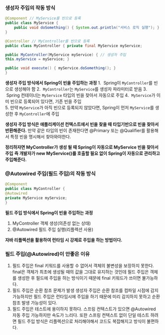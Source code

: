 
### 생성자 주입의 작동 방식

```java
@Component // MyService를 빈으로 등록 
public class MyService { 
	public void doSomething() { System.out.println("서비스 로직 실행"); } 
}

@Controller // MyController를 빈으로 등록 
public class MyController { private final MyService myService; 

public MyController(MyService myService) { // 생성자 주입 
this.myService = myService; }

public void execute() { myService.doSomething(); } 
}
```

**생성자 주입 방식에서 Spring이 빈을 주입하는 과정**
1️.  Spring이 `MyController`를 빈으로 생성해야 함
2️.  `MyController`는 `MyService`를 생성자 파라미터로 받음
3️.  Spring 컨테이너는 `MyService` 타입의 빈을 찾아서 자동으로 주입
4️.  `MyService`가 이미 빈으로 등록되어 있다면, 기존 빈을 주입  
5️.  만약 `MyService`가 아직 빈으로 등록되지 않았다면, Spring이 먼저 `MyService`를 생성한 후 `MyController`에 주입

**생성자 주입 방식은 애플리케이션 컨텍스트에서 빈을 찾을 때 타입기반으로 빈을 찾아서 반환해준다.**
만약 같은 타입의 빈이 존재한다면 @Primary 또는 @Qualifier를 활용해서 특정 빈을 명시해서 찾아와야한다.

**정리하자면 MyController가 생성 될 때 Spring이 자동으로 MyService 빈을 찾아서 주입**
**즉 개발자가 new MyService()를 호출할 필요 없이 Spring이 자동으로 관리하고 주입해준다.**

### @Autowired 주입(필드 주입)의 작동 방식

```java
@Component 
public class MyController { 
@Autowired 
private MyService myService;
}
```

**필드 주입 방식에서 Spring이 빈을 주입하는 과정**
1. MyController 객체 생성(의존성 없는 상태)
2. @Autowired 필드 주입 실행(리플렉션 사용)

**자바 리플렉션을 활용하여 런타임 시 강제로 주입을 하는 방법이다.**


### 필드 주입(@Autowired)이 안좋은 이유

1. 필드 주입은 final 키워드를 사용할 수 없어서 객체의 불변성을 보장하지 못한다.
		final은 객체가 최초에 생성될 때의 값을 그대로 유지하는 것인데 필드 주입은 객체를 생성한 후
		필드에 주입을 하는 방식이기 때문에 final 키워드가 쓰이면 불가능하다.
2. 필드 주입은 순환 참조 문제가 발생
		생성자 주입은 순환 참조를 컴파일 시점에 감지 가능하지만 필드 주입은 런타임시에 주입을 하기 때문에
		미리 감지하지 못하고 순환 참조 발생 가능성이 있다.
3. 필드 주입은 테스트에 용이하지 못하다.
		스프링 컨텍스트가 있으면 @Autowired 자동 주입 가능하지만 속도가 느리다.
		또한 스프링 컨텍스트 없이 단일 테스트 하려면 필드 주입 방식은 리플렉션으로 처리해야해서 코드도 복잡해지고 방식이 불편하다.